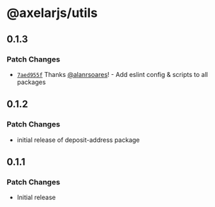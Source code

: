 # @axelarjs/utils

## 0.1.3

### Patch Changes

- [`7aed955f`](https://github.com/axelarnetwork/axelarjs/commit/7aed955f4282d10df4e222a402b5701f9b874a88) Thanks [@alanrsoares](https://github.com/alanrsoares)! - Add eslint config & scripts to all packages

## 0.1.2

### Patch Changes

- initial release of deposit-address package

## 0.1.1

### Patch Changes

- Initial release

